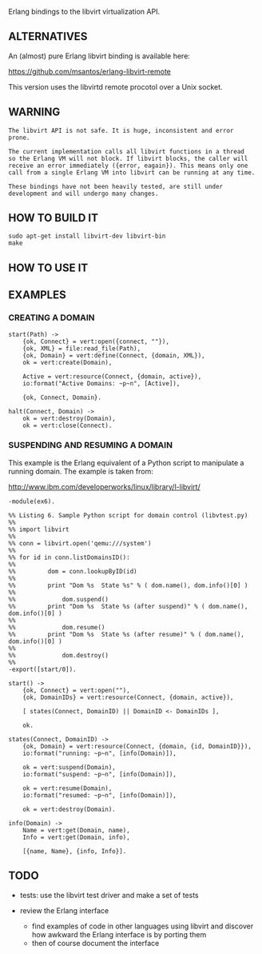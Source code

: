 
Erlang bindings to the libvirt virtualization API.


## ALTERNATIVES

An (almost) pure Erlang libvirt binding is available here:

<https://github.com/msantos/erlang-libvirt-remote>

This version uses the libvirtd remote procotol over a Unix socket.


## WARNING

    The libvirt API is not safe. It is huge, inconsistent and error
    prone.

    The current implementation calls all libvirt functions in a thread
    so the Erlang VM will not block. If libvirt blocks, the caller will
    receive an error immediately ({error, eagain}). This means only one
    call from a single Erlang VM into libvirt can be running at any time.

    These bindings have not been heavily tested, are still under
    development and will undergo many changes.


## HOW TO BUILD IT

    sudo apt-get install libvirt-dev libvirt-bin
    make


## HOW TO USE IT

## EXAMPLES

### CREATING A DOMAIN

    start(Path) ->
        {ok, Connect} = vert:open({connect, ""}),
        {ok, XML} = file:read_file(Path),
        {ok, Domain} = vert:define(Connect, {domain, XML}),
        ok = vert:create(Domain),

        Active = vert:resource(Connect, {domain, active}),
        io:format("Active Domains: ~p~n", [Active]),

        {ok, Connect, Domain}.

    halt(Connect, Domain) ->
        ok = vert:destroy(Domain),
        ok = vert:close(Connect).


### SUSPENDING AND RESUMING A DOMAIN

This example is the Erlang equivalent of a Python script to manipulate a
running domain. The example is taken from:

<http://www.ibm.com/developerworks/linux/library/l-libvirt/>


    -module(ex6).

    %% Listing 6. Sample Python script for domain control (libvtest.py)
    %%
    %% import libvirt
    %%
    %% conn = libvirt.open('qemu:///system')
    %%
    %% for id in conn.listDomainsID():
    %%
    %%         dom = conn.lookupByID(id)
    %%
    %%         print "Dom %s  State %s" % ( dom.name(), dom.info()[0] )
    %%
    %%             dom.suspend()
    %%         print "Dom %s  State %s (after suspend)" % ( dom.name(), dom.info()[0] )
    %%
    %%             dom.resume()
    %%         print "Dom %s  State %s (after resume)" % ( dom.name(), dom.info()[0] )
    %%
    %%             dom.destroy()
    %%
    -export([start/0]).

    start() ->
        {ok, Connect} = vert:open(""),
        {ok, DomainIDs} = vert:resource(Connect, {domain, active}),

        [ states(Connect, DomainID) || DomainID <- DomainIDs ],

        ok.

    states(Connect, DomainID) ->
        {ok, Domain} = vert:resource(Connect, {domain, {id, DomainID}}),
        io:format("running: ~p~n", [info(Domain)]),

        ok = vert:suspend(Domain),
        io:format("suspend: ~p~n", [info(Domain)]),

        ok = vert:resume(Domain),
        io:format("resumed: ~p~n", [info(Domain)]),

        ok = vert:destroy(Domain).

    info(Domain) ->
        Name = vert:get(Domain, name),
        Info = vert:get(Domain, info),

        [{name, Name}, {info, Info}].


## TODO

* tests: use the libvirt test driver and make a set of tests

* review the Erlang interface
    * find examples of code in other languages using libvirt and discover
      how awkward the Erlang interface is by porting them
    * then of course document the interface


